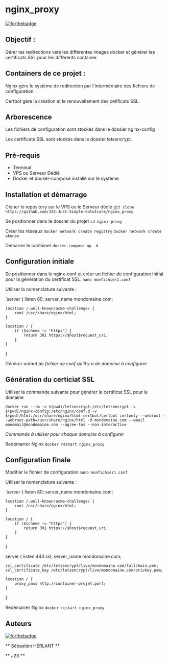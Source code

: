 # nginx_proxy

[![forthebadge](https://forthebadge.com/images/badges/docker-container.svg)](https://forthebadge.com)

## Objectif : 
Gérer les redirections vers les différentes images docker et générer les certificats SSL pour les différents container.

## Containers de ce projet :
Nginx gère le système de redirection par l'intermédiaire des fichiers de configuration.

Certbot gère la création et le renouvellement des cetificats SSL.

## Arborescence
Les fichiers de configuration sont stockés dans le dossier nginx-config

Les certificats SSL sont stockés dans le dossier letsencrypt.

## Pré-requis

- Terminal
- VPS ou Serveur Dédié
- Docker et docker-compose installé sur le système

## Installation et démarrage

Cloner le repository sur le VPS ou le Serveur dédié
`git clone https://github.com/J2S-Just-Simple-Solutions/nginx_proxy`

Se positionner dans le dossier du projet
`cd nginx-proxy`

Créer les réseaux
`docker network create registry`
`docker network create akeneo`

Démarrer le container
`docker-compose up -d`

## Configuration initiale

Se positionner dans le nginx-conf et créer un fichier de configuration initial pour la génération du certificat SSL.
`nano monfichier1.conf`

Utiliser la nomenclature suivante :

`server {
    listen 80;
    server_name mondomaine.com;

    location /.well-known/acme-challenge/ {
        root /usr/share/nginx/html;
    }

    location / {
        if ($scheme != "https") {
            return 301 https://$host$request_uri;
        }
    }
}`

*Générer autant de fichier de conf qu'il y a de domaine à configurer*

## Génération du certiciat SSL

Utiliser la commande suivante pour générer le certificat SSL pour le domaine

`docker run --rm -v $(pwd)/letsencrypt:/etc/letsencrypt -v $(pwd)/nginx-config:/etc/nginx/conf.d -v $(pwd)/html:/usr/share/nginx/html certbot/certbot certonly --webroot --webroot-path=/usr/share/nginx/html -d mondomaine.com --email monemail@mondomaine.com --agree-tos --non-interactive`

*Commande à utiliser pour chaque domaine à configurer*

Redémarrer Nginx
`docker restart nginx_proxy`

## Configuration finale

Modifier le fichier de configuration
`nano monfichier1.conf`

Utiliser la nomenclature suivante :

`server {
    listen 80;
    server_name mondomaine.com;

    location /.well-known/acme-challenge/ {
        root /usr/share/nginx/html;
    }

    location / {
        if ($scheme != "https") {
            return 301 https://$host$request_uri;
        }
    }
}

server {
    listen 443 ssl;
    server_name mondomaine.com;

    ssl_certificate /etc/letsencrypt/live/mondomaine.com/fullchain.pem;
    ssl_certificate_key /etc/letsencrypt/live/mondomaine.com/privkey.pem;

    location / {
        proxy_pass http://container-projet:port;
    }
}`

Redémarrer Nginx
`docker restart nginx_proxy`

## Auteurs

[![forthebadge](https://forthebadge.com/images/badges/built-by-developers.svg)](https://forthebadge.com)

** Sébastien HERLANT **

** J2S **

